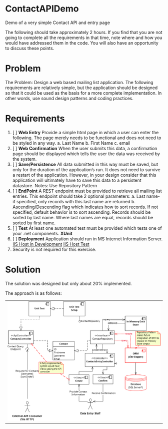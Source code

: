 # ContactAPIDemo
Demo of a very simple Contact API and entry page

The following should take approximately 2 hours.  If you find that you are not going to complete all the requirements in that time, note where and how you would have addressed them in the code.  You will also have an opportunity to discuss these points.


# Problem

The Problem:  Design a web based mailing list application.  The following requirements are relatively simple, but the application should be designed so that it could be used as the basis for a more complete implementation.  In other words, use sound design patterns and coding practices.

# Requirements
1.	[ ] **Web Entry** Provide a simple html page in which a user can enter the following.  The page merely needs to be functional and does not need to be styled in any way.
a.	Last Name
b.	First Name
c.	email
2.	[ ] **Web Confirmation** When the user submits this data, a confirmation page should be displayed which tells the user the data was received by the system.
3.	[ ] **Save/Persistence** All data submitted in this way must be saved, but only for the duration of the application’s run.  It does not need to survive a restart of the application.  However, in your design consider that this application will ultimately have to save this data to a persistent datastore.
Notes:
Use Repository Pattern
4.	[ ] **EndPoint** A REST endpoint must be provided to retrieve all mailing list entries.  This endpoint should take 2 optional parameters:
a.	Last name- if specified, only records with this last name are returned
b.	Ascending/Descending flag which indicates how to sort records.  If not specified, default behavior is to sort ascending.  Records should be sorted by last name.  Where last names are equal, records should be sorted by first name.
5.	[ ] **Test** At least one automated test must be provided which tests one of your .net components.
__XUnit__
6.	[ ] **Deployment** Application should run in MS Internet Information Server.
[IIS Host in Development](http://www.c-sharpcorner.com/article/how-to-host-asp-net-mvc-5-and-web-api-on-iis-for-development-purpose/)
[IIS Host Test](http://www.c-sharpcorner.com/UploadFile/2b481f/how-to-host-Asp-Net-web-api-on-iis-server/)
7.	Security is not required for this exercise.

# Solution

The solution was designed but only about 20% implemented. 

The approach is as follows:

<table><tr><td>
 <img src="/images/overview.png"/>
</td></tr></table>
